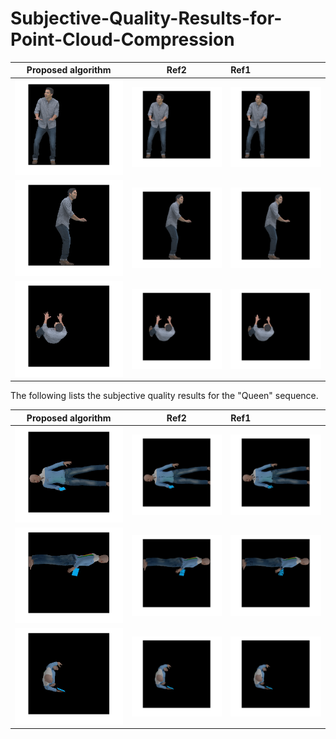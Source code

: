 # Subjective-Quality-Results-for-Point-Cloud-Compression
Proposed algorithm            |  Ref2        |Ref1        
:-------------------------:|:-------------------------:|:---------------------
![](/Images/Front_Loot_Proposed.png)  |  ![](/Images/Front_Loot_Ref2.png)    |  ![](/Images/Front_Loot_Ref1.png)
![](/Images/Left_Loot_Proposed.png)  |  ![](/Images/Left_Loot_Ref2.png)    |  ![](/Images/Left_Loot_Ref1.png)
![](/Images/Top_Loot_Proposed.png)  |  ![](/Images/Top_Loot_Ref2.png)    |  ![](/Images/Top_Loot_Ref1.png)

The following lists the subjective quality results for the "Queen" sequence.

Proposed algorithm            |  Ref2        |Ref1        
:-------------------------:|:-------------------------:|:---------------------
![](/Images/Front_Queen_Proposed.png)  |  ![](/Images/Front_Queen_Ref2.png)    |  ![](/Images/Front_Queen_Ref1.png)
![](/Images/Left_Queen_Proposed.png)  |  ![](/Images/Left_Queen_Ref2.png)    |  ![](/Images/Left_Queen_Ref1.png)
![](/Images/Top_Queen_Proposed.png)  |  ![](/Images/Top_Queen_Ref2.png)    |  ![](/Images/Top_Queen_Ref1.png)
